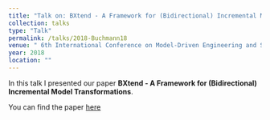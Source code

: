 ```yaml
---
title: "Talk on: BXtend - A Framework for (Bidirectional) Incremental Model Transformations"
collection: talks
type: "Talk"
permalink: /talks/2018-Buchmann18
venue: " 6th International Conference on Model-Driven Engineering and Software Development, MODELSWARD 2018, Funchal, Madeira - Portugal, January 22-24, 2018"
year: 2018
location: ""
---
```


In this talk I presented our paper **BXtend - A Framework for (Bidirectional) Incremental Model Transformations**.

You can find the paper [here](https://tbuchmann.github.io/publication/2018-Buchmann18)